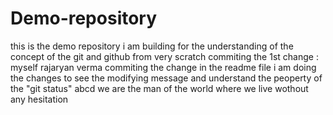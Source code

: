 # Demo-repository
this is the demo repository i am building for the understanding of the concept of the git and github from very scratch 
commiting the 1st change : myself rajaryan verma commiting the change in the readme file 
i am doing the changes to see the modifying message and understand the peoperty of the "git status"
abcd
 we are the man of the world where we live wothout any hesitation